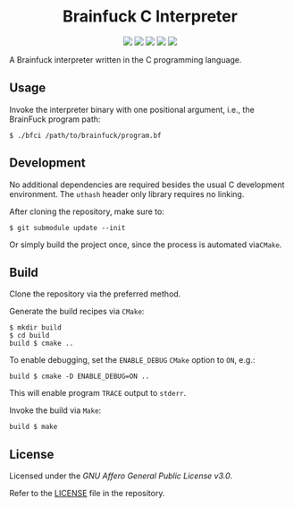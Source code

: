 <h1 align="center">
    Brainfuck C Interpreter
</h1>

<p align="center">
	<a href="/../../releases/latest" title="Latest Release"><img src="https://img.shields.io/github/v/release/andreiosg/bfci.svg?sort=semver"></a>
    <a href="/../../commits/" title="Last Commit"><img src="https://img.shields.io/github/last-commit/andreiosg/bfci?style=flat"></a>
    <a href="/../../issues" title="Open Issues"><img src="https://img.shields.io/github/issues/andreiosg/bfci?style=flat"></a>
    <a href="https://github.com/andreiosg/bfci/actions/workflows/ci.yml" title="BFCI CI"><img src="https://github.com/andreiosg/bfci/workflows/BFCI%20CI/badge.svg"></a>
    <a href="./LICENSE" title="License"><img src="https://img.shields.io/badge/License-GNU%20AGPL--3.0-blue.svg?style=flat"></a>
</p>

A Brainfuck interpreter written in the C programming language.

## Usage

Invoke the interpreter binary with one positional argument, i.e., the BrainFuck program path:

```
$ ./bfci /path/to/brainfuck/program.bf
```

## Development
No additional dependencies are required besides the usual C development environment.
The `uthash` header only library requires no linking.

After cloning the repository, make sure to:
```
$ git submodule update --init
```
Or simply build the project once, since the process is automated via`CMake`.

## Build

Clone the repository via the preferred method.

Generate the build recipes via `CMake`:

```
$ mkdir build
$ cd build
build $ cmake ..
```

To enable debugging, set the `ENABLE_DEBUG` `CMake` option to `ON`, e.g.:

```
build $ cmake -D ENABLE_DEBUG=ON ..
```
This will enable program `TRACE` output to `stderr`.


Invoke the build via `Make`:

```
build $ make
```

## License 
Licensed under the *GNU Affero General Public License v3.0*.

Refer to the [LICENSE](./LICENSE) file in the repository.

